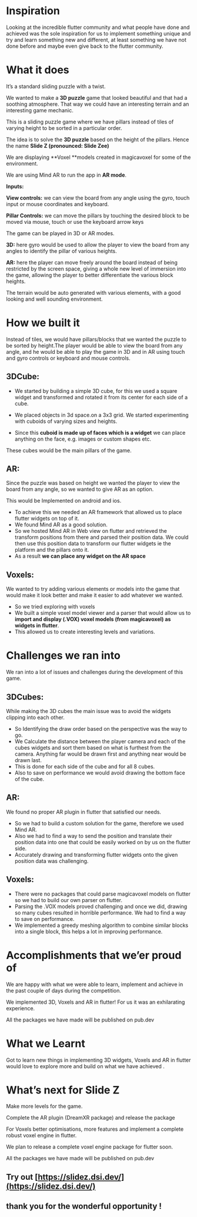 # Inspiration

Looking at the incredible flutter community and what people have done and achieved was the sole inspiration for us to implement something unique and try and learn something new and different, at least something we have not done before and maybe even give back to the flutter community.


# What it does

It’s a standard sliding puzzle with a twist.

We wanted to make a **3D puzzle** game that looked beautiful and that had a soothing atmosphere. That way we could have an interesting terrain and an interesting game mechanic.

This is a sliding puzzle game where we have pillars instead of tiles of varying height to be sorted in a particular order. 

The idea is to solve the **3D puzzle** based on the height of the pillars.
Hence the name **Slide Z (pronounced: Slide Zee)**

We are displaying **Voxel **models created in magicavoxel for some of the environment.

We are using Mind AR to run the app in **AR mode**.

**Inputs:**

**View controls:** we can view the board from any angle using the gyro, touch input or mouse coordinates and keyboard.

**Pillar Controls:** we can move the pillars by touching the desired block to be moved via mouse, touch or use the keyboard arrow keys

The game can be played in 3D or AR modes.

**3D:** here gyro would be used to allow the player to view the board from any angles to identify the pillar of various heights.

**AR:** here the player can move freely around the board instead of being restricted by the screen space, giving a whole new level of immersion into the game, allowing the player to better differentiate the various block heights.

The terrain would be auto generated with various elements, with a good looking and well sounding environment.


# How we built it

Instead of tiles, we would have pillars/blocks that we wanted the puzzle to be sorted by height.The player would be able to view the board from any angle, and he would be able to play the game in 3D and in AR using touch and gyro controls or keyboard and mouse controls.

## 3DCube:



* We started by building a simple 3D cube, for this we used a square widget and transformed and rotated it from its center for each side of a cube.

	



* We placed objects in 3d space.on a 3x3 grid. We started experimenting with cuboids of varying sizes and heights.
* Since this **cuboid is made up of faces which is a widget** we can place anything on the face, e.g. images or custom shapes etc.

These cubes would be the main pillars of the game.

## AR:

Since the puzzle was based on height we wanted the player to view the board from any angle, so we wanted to give AR as an option.

This would be Implemented on android and ios.



* To achieve this we needed an AR framework that allowed us to place flutter widgets on top of it.
* We found Mind AR as a good solution.
* So we hosted Mind AR in Web view on flutter and retrieved the transform positions from there and parsed their position data. We could then use this position data to transform our flutter widgets ie the platform and the pillars onto it.
* As a result **we can place any widget on the AR space**

## Voxels:

We wanted to try adding various elements or models into the game that would make it look better and make it easier to add whatever we wanted.



* So we tried exploring with voxels
* We built a simple voxel model viewer and a parser that would allow us to **import and display (.VOX) voxel models (from magicavoxel) as widgets in flutter**.
* This allowed us to create interesting levels and variations.


# Challenges we ran into

We ran into a lot of issues and challenges during the development of this game.

## 3DCubes:

While making the 3D  cubes the main issue was to avoid the widgets clipping into each other.



* So Identifying the draw order based on the perspective was the way to go.
* We Calculate the distance between the player camera and each of the cubes widgets and sort them based on what is furthest from the camera. Anything far would be drawn first and anything near would be drawn last.
* This is done for each side of the cube and for all 8 cubes.
* Also to save on performance we would avoid drawing the bottom face of the cube.

## AR:

We found no proper AR plugin in flutter that satisfied our needs.



* So we had to build a custom solution for the game, therefore we used Mind AR.
* Also we had to find a way to send the position and translate their position data into one that could be easily worked on by us on the flutter side.
* Accurately drawing and transforming flutter widgets onto the given position data was challenging. 

## Voxels:



* There were no packages that could parse magicavoxel models on flutter so we had to build our own parser on flutter.
* Parsing the .VOX models proved challenging and once we did, drawing so many cubes resulted in horrible performance. We had to find a way to save on performance.
* We implemented a greedy meshing algorithm to combine similar blocks into a single block, this helps a lot in improving performance.


# Accomplishments that we’er proud of

We are happy with what we were able to learn, implement and achieve in the past couple of days during the competition.

We implemented 3D, Voxels and AR in flutter! For us it was an exhilarating experience.

All the packages we have made will be published on pub.dev


# What we Learnt

Got to learn new things in implementing 3D widgets, Voxels and AR  in flutter would love to explore more and build on what we have achieved .


# What’s next for Slide Z

Make more levels for the game.

Complete the AR plugin (DreamXR package) and release the package

For Voxels better optimisations, more features and implement a complete robust voxel engine in flutter.

We plan to release a complete voxel engine package for flutter soon.

All the packages we have made will be published on pub.dev

## Try out [https://slidez.dsi.dev/](https://slidez.dsi.dev/)

## thank you for the wonderful opportunity ! 
